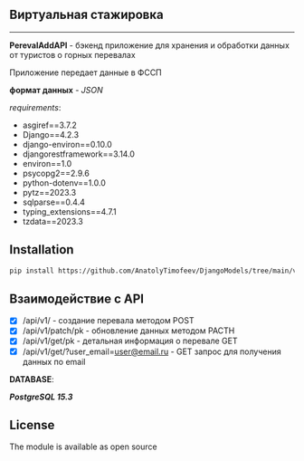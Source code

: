 ## Виртуальная стажировка 
___
**PerevalAddAPI** - бэкенд приложение для хранения и обработки данных от туристов о горных перевалах

Приложение передает данные в ФССП

**формат данных** - *JSON*

*requirements*:
+ asgiref==3.7.2
+ Django==4.2.3
+ django-environ==0.10.0
+ djangorestframework==3.14.0
+ environ==1.0
+ psycopg2==2.9.6
+ python-dotenv==1.0.0
+ pytz==2023.3
+ sqlparse==0.4.4
+ typing_extensions==4.7.1
+ tzdata==2023.3

## Installation
```bash
pip install https://github.com/AnatolyTimofeev/DjangoModels/tree/main/virtstage

```
## Взаимодействие с API
+[X]  /api/v1/ - создание перевала методом POST
+ [X] /api/v1/patch/pk - обновление данных методом PACTH
+ [X] /api/v1/get/pk - детальная информация о перевале GET
+ [X] /api/v1/get/?user_email=user@email.ru - GET запрос для получения данных по email

**DATABASE**:

***PostgreSQL 15.3***

## License

The module is available as open source